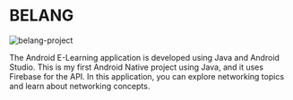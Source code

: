 # BELANG

![belang-project](https://github.com/mhmmdvg/BELANG/assets/57744555/489580e4-3117-4abc-bd5a-1fa7ac52f72b)

The Android E-Learning application is developed using Java and Android Studio. This is my first Android Native project using Java, and it uses Firebase for the API. In this application, you can explore networking topics and learn about networking concepts.
